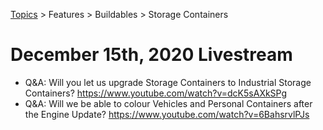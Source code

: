 [Topics](../../../topics.md) > Features > Buildables > Storage Containers

# December 15th, 2020 Livestream
* Q&A: Will you let us upgrade Storage Containers to Industrial Storage Containers? https://www.youtube.com/watch?v=dcK5sAXkSPg
* Q&A: Will we be able to colour Vehicles and Personal Containers after the Engine Update? https://www.youtube.com/watch?v=6BahsrvlPJs
